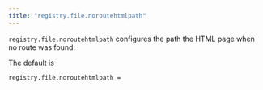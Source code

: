 ```yaml
---
title: "registry.file.noroutehtmlpath"
---
```


`registry.file.noroutehtmlpath` configures the path the HTML page when no route was found.

The default is

	registry.file.noroutehtmlpath =
